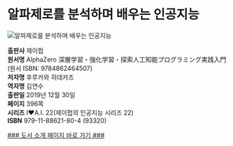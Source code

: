 # 알파제로를 분석하며 배우는 인공지능  

![알파제로를 분석하며 배우는 인공지능](http://image.kyobobook.co.kr/images/book/xlarge/804/x9791188621804.jpg)


**출판사** 제이펍  
**원서명** AlphaZero 深層学習・強化学習・探索人工知能プログラミング実践入門(원서 ISBN: 9784862464507)  
**저자명** 후루카와 히데카즈  
**역자명** 김연수  
**출판일** 2019년 12월 30일  
**페이지** 396쪽  
**시리즈** I♥️A.I. 22(제이펍의 인공지능 시리즈 22)  
**ISBN**  979-11-88621-80-4 (93320)  

[### 도서 소개 페이지 바로 가기 ###](https://jpub.tistory.com/996?category=208491)
